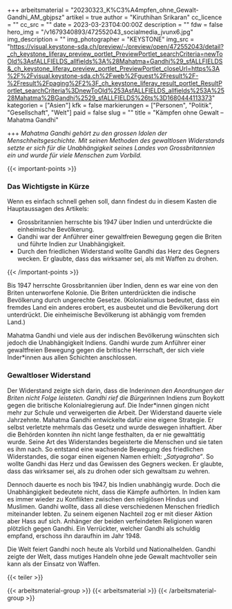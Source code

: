 +++
arbeitsmaterial = "20230323_K%C3%A4mpfen_ohne_Gewalt-Gandhi_AM_gbjpsz"
artikel = true
author = "Kiruthihan Srikaran"
cc_licence = ""
cc_src = ""
date = 2023-03-23T04:00:00Z
description = ""
fdw = false
hero_img = "/v1679340893/472552043_socialmedia_jvunx6.jpg"
img_description = ""
img_photographer = "KEYSTONE"
img_src = "https://visual.keystone-sda.ch/preview/-/preview/open/472552043/detail?_ch_keystone_liferay_preview_portlet_PreviewPortlet_searchCriteria=newToOld%3AsfALLFIELDS_allfields%3A%28Mahatma+Gandhi%29_sfALLFIELDS&_ch_keystone_liferay_preview_portlet_PreviewPortlet_closeUrl=https%3A%2F%2Fvisual.keystone-sda.ch%2Fweb%2Fguest%2Fresult%2F-%2Fresult%2Fpaging%2F2%3F_ch_keystone_liferay_result_portlet_ResultPortlet_searchCriteria%3DnewToOld%253AsfALLFIELDS_allfields%253A%2528Mahatma%2BGandhi%2529_sfALLFIELDS%26ts%3D1680444113373"
kategorien = ["Asien"]
kfk = false
markierungen = ["Personen", "Politik", "Gesellschaft", "Welt"]
paid = false
slug = ""
title = "Kämpfen ohne Gewalt – Mahatma Gandhi"

+++
_Mahatma Gandhi gehört zu den grossen Idolen der Menschheitsgeschichte. Mit seinen Methoden des gewaltlosen Widerstands setzte er sich für die Unabhängigkeit seines Landes von Grossbritannien ein und wurde für viele Menschen zum Vorbild._

{{< important-points >}} <h3>Das Wichtigste in Kürze</h3>

<p>Wenn es einfach schnell gehen soll, dann findest du in diesem Kasten die Hauptaussagen des Artikels:</p>

<ul>

<li>Grossbritannien herrschte bis 1947 über Indien und unterdrückte die einheimische Bevölkerung.</li>

<li>Gandhi war der Anführer einer gewaltfreien Bewegung gegen die Briten und führte Indien zur Unabhängigkeit.</li>

<li>Durch den friedlichen Widerstand wollte Gandhi das Herz des Gegners wecken. Er glaubte, dass das wirksamer sei, als mit Waffen zu drohen.</li>

</ul> {{< /important-points >}}

Bis 1947 herrschte Grossbritannien über Indien, denn es war eine von den Briten unterworfene Kolonie. Die Briten unterdrückten die indische Bevölkerung durch ungerechte Gesetze. (Kolonialismus bedeutet, dass ein fremdes Land ein anderes erobert, es ausbeutet und die Bevölkerung dort unterdrückt. Die einheimische Bevölkerung ist abhängig vom fremden Land.)

Mahatma Gandhi und viele aus der indischen Bevölkerung wünschten sich jedoch die Unabhängigkeit Indiens. Gandhi wurde zum Anführer einer gewaltfreien Bewegung gegen die britische Herrschaft, der sich viele Inder*innen aus allen Schichten anschlossen.

### Gewaltloser Widerstand

Der Widerstand zeigte sich darin, dass die Inder*innen den Anordnungen der Briten nicht Folge leisteten. Gandhi rief die Bürger*innen Indiens zum Boykott gegen die britische Kolonialregierung auf. Die Inder*innen gingen nicht mehr zur Schule und verweigerten die Arbeit. Der Widerstand dauerte viele Jahrzehnte. Mahatma Gandhi entwickelte dafür eine eigene Strategie. Er selbst verletzte mehrmals das Gesetz und wurde deswegen inhaftiert. Aber die Behörden konnten ihn nicht lange festhalten, da er nie gewalttätig wurde. Seine Art des Widerstandes begeisterte die Menschen und sie taten es ihm nach. So entstand eine wachsende Bewegung des friedlichen Widerstandes, die sogar einen eigenen Namen erhielt: „_Satyagraha”_. So wollte Gandhi das Herz und das Gewissen des Gegners wecken. Er glaubte, dass das wirksamer sei, als zu drohen oder sich gewaltsam zu wehren.

Dennoch dauerte es noch bis 1947, bis Indien unabhängig wurde. Doch die Unabhängigkeit bedeutete nicht, dass die Kämpfe aufhörten. In Indien kam es immer wieder zu Konflikten zwischen den religiösen Hindus und Muslimen. Gandhi wollte, dass all diese verschiedenen Menschen friedlich miteinander lebten. Zu seinem eigenen Nachteil zog er mit dieser Aktion aber Hass auf sich. Anhänger der beiden verfeindeten Religionen waren plötzlich gegen Gandhi. Ein Verrückter, welcher Gandhi als schuldig empfand, erschoss ihn daraufhin im Jahr 1948.

Die Welt feiert Gandhi noch heute als Vorbild und Nationalhelden. Gandhi zeigte der Welt, dass mutiges Handeln ohne jede Gewalt machtvoller sein kann als der Einsatz von Waffen.

{{< teiler >}}

{{< arbeitsmaterial-group >}} {{< arbeitsmaterial >}} {{< /arbeitsmaterial-group >}}
